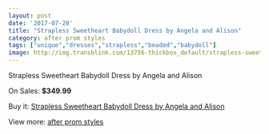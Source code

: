 ```yaml
---
layout: post
date: '2017-07-28'
title: "Strapless Sweetheart Babydoll Dress by Angela and Alison"
category: after prom styles
tags: ["unique","dresses","strapless","beaded","babydoll"]
image: http://img.transblink.com/13756-thickbox_default/strapless-sweetheart-babydoll-dress-by-angela-and-alison.jpg
---
```

Strapless Sweetheart Babydoll Dress by Angela and Alison

On Sales: **$349.99**
<a href="https://www.transblink.com/en/after-prom-styles/4408-strapless-sweetheart-babydoll-dress-by-angela-and-alison.html"><amp-img layout="responsive" width="600" height="600" src="//img.transblink.com/13756-thickbox_default/strapless-sweetheart-babydoll-dress-by-angela-and-alison.jpg" alt="Strapless Sweetheart Babydoll Dress by Angela and Alison 0" /></a>
<a href="https://www.transblink.com/en/after-prom-styles/4408-strapless-sweetheart-babydoll-dress-by-angela-and-alison.html"><amp-img layout="responsive" width="600" height="600" src="//img.transblink.com/13760-thickbox_default/strapless-sweetheart-babydoll-dress-by-angela-and-alison.jpg" alt="Strapless Sweetheart Babydoll Dress by Angela and Alison 1" /></a>
<a href="https://www.transblink.com/en/after-prom-styles/4408-strapless-sweetheart-babydoll-dress-by-angela-and-alison.html"><amp-img layout="responsive" width="600" height="600" src="//img.transblink.com/13759-thickbox_default/strapless-sweetheart-babydoll-dress-by-angela-and-alison.jpg" alt="Strapless Sweetheart Babydoll Dress by Angela and Alison 2" /></a>
<a href="https://www.transblink.com/en/after-prom-styles/4408-strapless-sweetheart-babydoll-dress-by-angela-and-alison.html"><amp-img layout="responsive" width="600" height="600" src="//img.transblink.com/13758-thickbox_default/strapless-sweetheart-babydoll-dress-by-angela-and-alison.jpg" alt="Strapless Sweetheart Babydoll Dress by Angela and Alison 3" /></a>
<a href="https://www.transblink.com/en/after-prom-styles/4408-strapless-sweetheart-babydoll-dress-by-angela-and-alison.html"><amp-img layout="responsive" width="600" height="600" src="//img.transblink.com/13757-thickbox_default/strapless-sweetheart-babydoll-dress-by-angela-and-alison.jpg" alt="Strapless Sweetheart Babydoll Dress by Angela and Alison 4" /></a>

Buy it: [Strapless Sweetheart Babydoll Dress by Angela and Alison](https://www.transblink.com/en/after-prom-styles/4408-strapless-sweetheart-babydoll-dress-by-angela-and-alison.html "Strapless Sweetheart Babydoll Dress by Angela and Alison")

View more: [after prom styles](https://www.transblink.com/en/55-after-prom-styles "after prom styles")